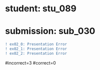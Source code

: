 # student: stu_089
# submission: sub_030

```diff
! ex02_0: Presentation Error
! ex02_1: Presentation Error
! ex02_2: Presentation Error
```
#incorrect=3
#correct=0

